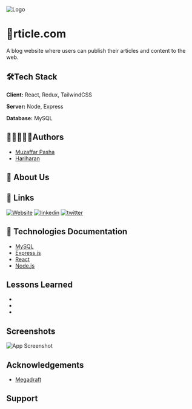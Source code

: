 
   ![Logo](https://i.ibb.co/4K2BbPb/logo1.png)

    
# 🧾rticle.com

A blog website where users can publish their articles and content to the web.

## 🛠Tech Stack

**Client:** React, Redux, TailwindCSS

**Server:** Node, Express

**Database:** MySQL

  
## 👨🏿‍🤝‍👨🏿Authors

- [Muzaffar Pasha](https://www.github.com/muzaffarmhm)
- [Hariharan](https://www.github.com/octokatherine)


  
## 🚀 About Us


  
## 🔗 Links
[![Website](https://img.shields.io/badge/Our_website-000?style=for-the-badge&logo=ko-fi&logoColor=white)](https://rticle.com/)
[![linkedin](https://img.shields.io/badge/linkedin-0A66C2?style=for-the-badge&logo=linkedin&logoColor=white)](https://www.linkedin.com/)
[![twitter](https://img.shields.io/badge/twitter-1DA1F2?style=for-the-badge&logo=twitter&logoColor=white)](https://twitter.com/)


## 📖 Technologies Documentation
- [MySQL](https://dev.mysql.com/doc/)
- [Express.js](https://developer.mozilla.org/en-US/docs/Learn/Server-side/Express_Nodejs/Introduction)
- [React](https://reactjs.org/)
- [Node.js](https://nodejs.org/en/docs/)
  
## Lessons Learned

-
-
-
  
## Screenshots

![App Screenshot](https://via.placeholder.com/468x300?text=App+Screenshot+Here)

  
## Acknowledgements

 - [Megadraft](https://github.com/globocom/megadraft)
 

  
## Support



  
